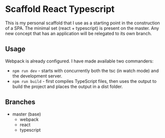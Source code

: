 # Scaffold React Typescript

This is my personal scaffold that I use as a starting point in the construction of a SPA. The minimal set (react + typescript) is present on the master.  Any new concept that has an application will be relegated to its own branch.

## Usage
Webpack is already configured. I have made available two commanders:
* `npm run dev` - starts with concurrently both the tsc (in watch mode) and the development server.
* `npm run build` - first compiles TypeScript files, then uses the output to build the project and places the output in a dist folder.

## Branches
* master (base)
   * webpack
   * react
   * typescript
